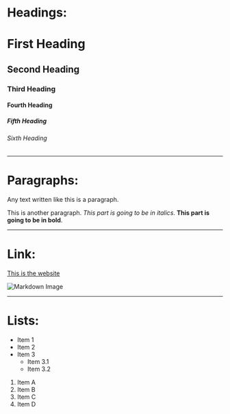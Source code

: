 # Headings:

# First Heading
## Second Heading
### Third Heading
#### Fourth Heading
##### Fifth Heading
###### Sixth Heading

---

# Paragraphs:

Any text written like this is a paragraph.

This is another paragraph. *This part is going to be in italics*. **This part is going to be in bold**.

---

# Link:

[This is the website](https://yush.dev)

![Markdown Image](https://upload.wikimedia.org/wikipedia/commons/4/48/Markdown-mark.svg)

---

# Lists:

- Item 1
- Item 2
- Item 3
  - Item 3.1
  - Item 3.2

1. Item A
2. Item B
3. Item C
4. Item D
